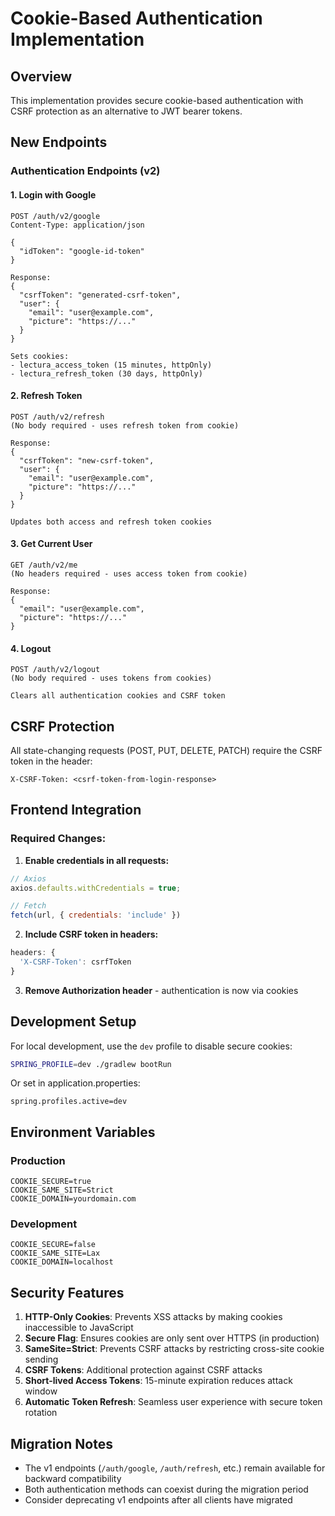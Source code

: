 # Cookie-Based Authentication Implementation

## Overview
This implementation provides secure cookie-based authentication with CSRF protection as an alternative to JWT bearer tokens.

## New Endpoints

### Authentication Endpoints (v2)

#### 1. Login with Google
```
POST /auth/v2/google
Content-Type: application/json

{
  "idToken": "google-id-token"
}

Response:
{
  "csrfToken": "generated-csrf-token",
  "user": {
    "email": "user@example.com",
    "picture": "https://..."
  }
}

Sets cookies:
- lectura_access_token (15 minutes, httpOnly)
- lectura_refresh_token (30 days, httpOnly)
```

#### 2. Refresh Token
```
POST /auth/v2/refresh
(No body required - uses refresh token from cookie)

Response:
{
  "csrfToken": "new-csrf-token",
  "user": {
    "email": "user@example.com",
    "picture": "https://..."
  }
}

Updates both access and refresh token cookies
```

#### 3. Get Current User
```
GET /auth/v2/me
(No headers required - uses access token from cookie)

Response:
{
  "email": "user@example.com",
  "picture": "https://..."
}
```

#### 4. Logout
```
POST /auth/v2/logout
(No body required - uses tokens from cookies)

Clears all authentication cookies and CSRF token
```

## CSRF Protection

All state-changing requests (POST, PUT, DELETE, PATCH) require the CSRF token in the header:

```
X-CSRF-Token: <csrf-token-from-login-response>
```

## Frontend Integration

### Required Changes:

1. **Enable credentials in all requests:**
```javascript
// Axios
axios.defaults.withCredentials = true;

// Fetch
fetch(url, { credentials: 'include' })
```

2. **Include CSRF token in headers:**
```javascript
headers: {
  'X-CSRF-Token': csrfToken
}
```

3. **Remove Authorization header** - authentication is now via cookies

## Development Setup

For local development, use the `dev` profile to disable secure cookies:

```bash
SPRING_PROFILE=dev ./gradlew bootRun
```

Or set in application.properties:
```
spring.profiles.active=dev
```

## Environment Variables

### Production
```
COOKIE_SECURE=true
COOKIE_SAME_SITE=Strict
COOKIE_DOMAIN=yourdomain.com
```

### Development
```
COOKIE_SECURE=false
COOKIE_SAME_SITE=Lax
COOKIE_DOMAIN=localhost
```

## Security Features

1. **HTTP-Only Cookies**: Prevents XSS attacks by making cookies inaccessible to JavaScript
2. **Secure Flag**: Ensures cookies are only sent over HTTPS (in production)
3. **SameSite=Strict**: Prevents CSRF attacks by restricting cross-site cookie sending
4. **CSRF Tokens**: Additional protection against CSRF attacks
5. **Short-lived Access Tokens**: 15-minute expiration reduces attack window
6. **Automatic Token Refresh**: Seamless user experience with secure token rotation

## Migration Notes

- The v1 endpoints (`/auth/google`, `/auth/refresh`, etc.) remain available for backward compatibility
- Both authentication methods can coexist during the migration period
- Consider deprecating v1 endpoints after all clients have migrated